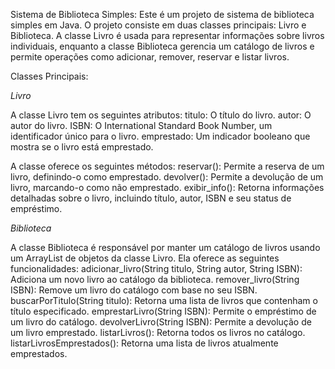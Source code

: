 Sistema de Biblioteca Simples:
Este é um projeto de sistema de biblioteca simples em Java. O projeto consiste em duas classes principais: Livro e Biblioteca. A classe Livro é usada para representar informações sobre livros individuais, enquanto a classe Biblioteca gerencia um catálogo de livros e permite operações como adicionar, remover, reservar e listar livros.

Classes Principais:

*Livro*

A classe Livro tem os seguintes atributos:
titulo: O título do livro.
autor: O autor do livro.
ISBN: O International Standard Book Number, um identificador único para o livro.
emprestado: Um indicador booleano que mostra se o livro está emprestado.

A classe oferece os seguintes métodos:
reservar(): Permite a reserva de um livro, definindo-o como emprestado.
devolver(): Permite a devolução de um livro, marcando-o como não emprestado.
exibir_info(): Retorna informações detalhadas sobre o livro, incluindo título, autor, ISBN e seu status de empréstimo.

*Biblioteca*

A classe Biblioteca é responsável por manter um catálogo de livros usando um ArrayList de objetos da classe Livro. Ela oferece as seguintes funcionalidades:
adicionar_livro(String titulo, String autor, String ISBN): Adiciona um novo livro ao catálogo da biblioteca.
remover_livro(String ISBN): Remove um livro do catálogo com base no seu ISBN.
buscarPorTitulo(String titulo): Retorna uma lista de livros que contenham o título especificado.
emprestarLivro(String ISBN): Permite o empréstimo de um livro do catálogo.
devolverLivro(String ISBN): Permite a devolução de um livro emprestado.
listarLivros(): Retorna todos os livros no catálogo.
listarLivrosEmprestados(): Retorna uma lista de livros atualmente emprestados.
